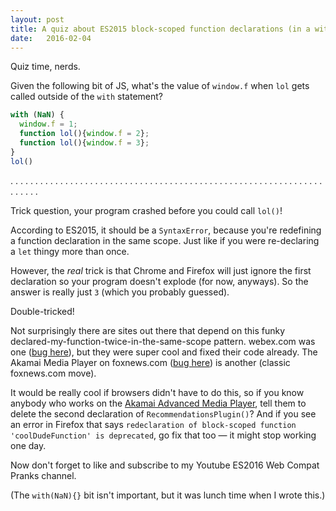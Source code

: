 ```yaml
---
layout: post
title: A quiz about ES2015 block-scoped function declarations (in a with block statement)
date:   2016-02-04
---
```


Quiz time, nerds.

Given the following bit of JS, what's the value of `window.f` when `lol` gets called outside of the `with` statement?

```js
with (NaN) {
  window.f = 1;
  function lol(){window.f = 2};
  function lol(){window.f = 3};
}
lol()

```
.
.
.
.
.
.
.
.
.
.
.
.
.
.
.
.
.
.
.
.
.
.
.
.
.
.
.
.
.
.
.
.
.
.
.
.
.
.
.
.
.
.
.
.
.
.
.
.
.
.
.
.
.
.
.
.
.
.
.
.
.
.
.
.
.
.
.
.
.

Trick question, your program crashed before you could call `lol()`!

According to ES2015, it should be a `SyntaxError`, because you're redefining a function declaration in the same scope. Just like if you were re-declaring a `let` thingy more than once.

However, the *real* trick is that Chrome and Firefox will just ignore the first declaration so your program doesn't explode (for now, anyways). So the answer is really just `3` (which you probably guessed).

Double-tricked!

Not surprisingly there are sites out there that depend on this funky declared-my-function-twice-in-the-same-scope pattern. webex.com was one ([bug here][Fx]), but they were super cool and fixed their code already. The Akamai Media Player on foxnews.com ([bug here][Chrome]) is another (classic foxnews.com move).

It would be really cool if browsers didn't have to do this, so if you know anybody who works on the [Akamai Advanced Media Player][AMP], tell them to delete the second declaration of `RecommendationsPlugin()`? And if you see an error in Firefox that says `redeclaration of block-scoped function 'coolDudeFunction' is deprecated`, go fix that too &mdash; it might stop working one day.

Now don't forget to like and subscribe to my Youtube ES2016 Web Compat Pranks channel.

(The `with(NaN){}` bit isn't important, but it was lunch time when I wrote this.)

[Chrome]: https://code.google.com/p/chromium/issues/detail?id=579395
[Fx]: https://bugzilla.mozilla.org/show_bug.cgi?id=1235590
[AMP]: https://www.akamai.com/us/en/solutions/products/media-delivery/adaptive-media-player.jsp